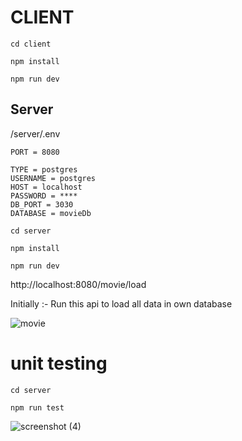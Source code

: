 # CLIENT

`cd client`

`npm install`

`npm run dev`

## Server

/server/.env

```
PORT = 8080

TYPE = postgres
USERNAME = postgres
HOST = localhost
PASSWORD = ****
DB_PORT = 3030
DATABASE = movieDb

```

`cd server`

`npm install`

`npm run dev`

http://localhost:8080/movie/load

Initially :- Run this api to load all data in own database


![movie](https://github.com/nishantchy842/InterTask/assets/117557072/2dea598f-f7e2-493e-9a26-dda72cd13e17)


# unit testing
`cd server`

`npm run test`


![screenshot (4)](https://github.com/nishantchy842/InterTask/assets/117557072/59f42368-9a47-43e3-ae8c-be07bee85322)

